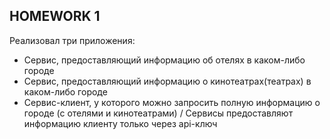 ## HOMEWORK 1

Реализовал три приложения:

- Сервис, предоставляющий информацию об отелях в каком-либо городе
- Сервис, предоставляющий информацию о кинотеатрах(театрах) в каком-либо городе
- Сервис-клиент, у которого можно запросить полную информацию о городе (с отелями и кинотеатрами) /
Сервисы предоставляют информацию клиенту только через api-ключ
